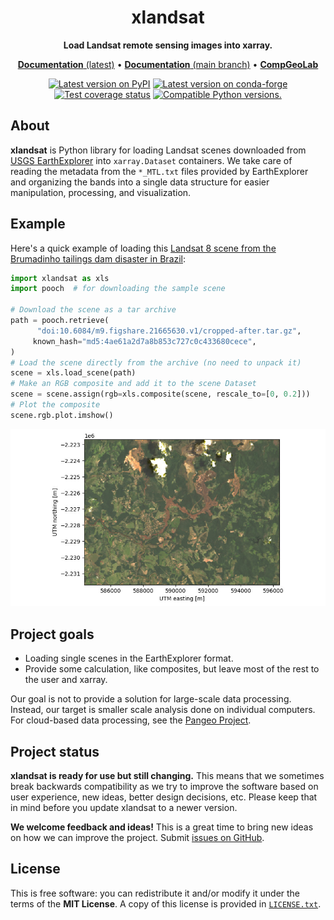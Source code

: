<h1 align="center">xlandsat</h1>
<p align="center"><strong>Load Landsat remote sensing images into xarray.</strong></p>
<p align="center">
<a href="https://www.compgeolab.org/xlandsat"><strong>Documentation</strong> (latest)</a> •
<a href="https://www.compgeolab.org/xlandsat/dev"><strong>Documentation</strong> (main branch)</a> •
<a href="https://www.compgeolab.org"><strong>CompGeoLab</strong></a>
</p>

<p align="center">
<a href="https://pypi.python.org/pypi/xlandsat"><img src="http://img.shields.io/pypi/v/xlandsat.svg?style=flat-square" alt="Latest version on PyPI"></a>
<a href="https://github.com/conda-forge/xlandsat-feedstock"><img src="https://img.shields.io/conda/vn/conda-forge/xlandsat.svg?style=flat-square" alt="Latest version on conda-forge"></a>
<a href="https://codecov.io/gh/compgeolab/xlandsat"><img src="https://img.shields.io/codecov/c/github/compgeolab/xlandsat/main.svg?style=flat-square" alt="Test coverage status"></a>
<a href="https://pypi.python.org/pypi/xlandsat"><img src="https://img.shields.io/pypi/pyversions/xlandsat.svg?style=flat-square" alt="Compatible Python versions."></a>
</p>

## About

**xlandsat** is Python library for loading Landsat scenes downloaded from
[USGS EarthExplorer](https://earthexplorer.usgs.gov) into `xarray.Dataset`
containers.
We take care of reading the metadata from the `*_MTL.txt` files provided by
EarthExplorer and organizing the bands into a single data structure for easier
manipulation, processing, and visualization.

## Example

Here's a quick example of loading this [Landsat 8 scene from the Brumadinho
tailings dam disaster in Brazil](https://doi.org/10.6084/m9.figshare.21665630.v1):

```python
import xlandsat as xls
import pooch  # for downloading the sample scene

# Download the scene as a tar archive
path = pooch.retrieve(
      "doi:10.6084/m9.figshare.21665630.v1/cropped-after.tar.gz",
     known_hash="md5:4ae61a2d7a8b853c727c0c433680cece",
)
# Load the scene directly from the archive (no need to unpack it)
scene = xls.load_scene(path)
# Make an RGB composite and add it to the scene Dataset
scene = scene.assign(rgb=xls.composite(scene, rescale_to=[0, 0.2]))
# Plot the composite
scene.rgb.plot.imshow()
```

![RGB map showing the flooded plain after the dam collapse as light brown.]( https://raw.githubusercontent.com/compgeolab/xlandsat/main/doc/_static/readme-example.jpg)

## Project goals

* Loading single scenes in the EarthExplorer format.
* Provide some calculation, like composites, but leave most of the rest to the
  user and xarray.

Our goal is not to provide a solution for large-scale data processing. Instead,
our target is smaller scale analysis done on individual computers. For
cloud-based data processing, see the [Pangeo Project](https://pangeo.io).

## Project status

**xlandsat is ready for use but still changing.**
This means that we sometimes break backwards compatibility as we try to
improve the software based on user experience, new ideas, better design
decisions, etc. Please keep that in mind before you update xlandsat to a newer
version.

**We welcome feedback and ideas!** This is a great time to bring new ideas on
how we can improve the project.
Submit [issues on GitHub](https://github.com/compgeolab/xlandsat/issues).

## License

This is free software: you can redistribute it and/or modify it under the terms
of the **MIT License**. A copy of this license is provided in
[`LICENSE.txt`](https://github.com/compgeolab/xlandsat/blob/main/LICENSE.txt).
